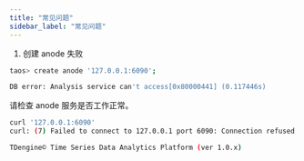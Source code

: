 ```yaml
---
title: "常见问题"
sidebar_label: "常见问题"
---
```


1. 创建 anode 失败

```bash
taos> create anode '127.0.0.1:6090';

DB error: Analysis service can't access[0x80000441] (0.117446s)
```

请检查 anode 服务是否工作正常。

```bash
curl '127.0.0.1:6090'
curl: (7) Failed to connect to 127.0.0.1 port 6090: Connection refused
```

```bash
TDengine© Time Series Data Analytics Platform (ver 1.0.x)
```

